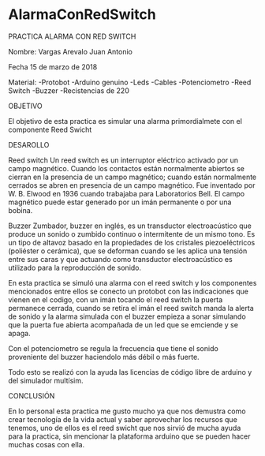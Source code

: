# AlarmaConRedSwitch

PRACTICA ALARMA CON RED SWITCH

Nombre: 
Vargas Arevalo Juan Antonio


Fecha 
15 de marzo de 2018


Material:
-Protobot
-Arduino genuino 
-Leds 
-Cables 
-Potenciometro
-Reed Switch
-Buzzer
-Recistencias de 220



OBJETIVO

El objetivo de esta practica es simular una alarma primordialmete con el componente Reed Swicht


DESAROLLO

Reed switch
Un reed switch  es un interruptor eléctrico activado por un campo magnético.
Cuando los contactos están normalmente abiertos se cierran en la presencia de un campo magnético; cuando están normalmente cerrados se abren en presencia de un campo magnético. Fue inventado por W. B. Elwood en 1936 cuando trabajaba para Laboratorios Bell.
El campo magnético puede estar generado por un imán permanente o por una bobina.


Buzzer
Zumbador, buzzer en inglés, es un transductor electroacústico que produce un sonido o zumbido continuo o intermitente de un mismo tono.  Es un tipo de altavoz basado en la propiedades de los cristales piezoeléctricos (poliéster o cerámica), que se deforman cuando se les aplica una tensión entre sus caras y que actuando como transductor electroacústico es utilizado para la reproducción de sonido.


En esta practica se simuló una alarma con el reed switch  y los componentes mencionados entre ellos se conecto un protobot con las indicaciones que vienen en el codigo, con un imán tocando el reed switch la puerta permanece cerrada, cuando se retira el imán el reed switch manda la alerta de sonido y la alarma simulada con el buzzer empieza a sonar simulando que la puerta fue abierta acompañada de un led que se emciende y se apaga.

Con el potenciometro se regula la frecuencia que tiene el sonido proveniente del buzzer haciendolo más débil o más fuerte. 

Todo esto se realizó con la ayuda las licencias de código libre de arduino y del simulador multísim. 

CONCLUSIÓN

En lo personal esta practica me gusto mucho ya que nos demustra como crear tecnología de la vida actual y saber  aprovechar los recursos que tenemos, uno de ellos es el reed swicht que nos sirvió de mucha ayuda para la practica, sin mencionar la plataforma arduino que se pueden hacer muchas cosas con ella. 



